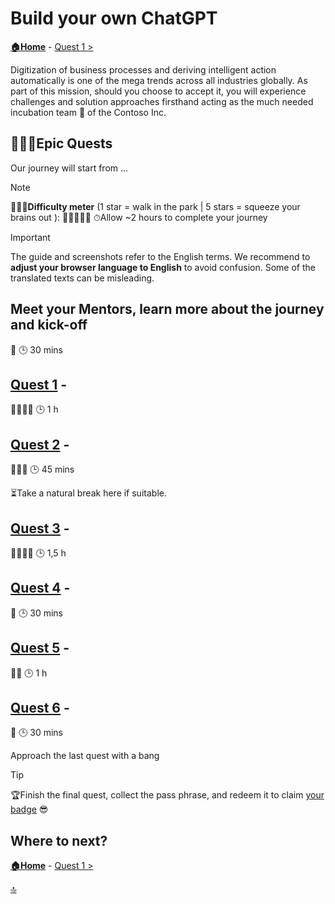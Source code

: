 # Build your own ChatGPT

**[🏠Home](../README.md)** - [ Quest 1 >](student/quest1.md)

Digitization of business processes and deriving intelligent action automatically is one of the mega trends across all industries globally. As part of this mission, should you choose to accept it, you will experience challenges and solution approaches firsthand acting as the much needed incubation team 🐣 of the Contoso Inc.

## 🧙🏾‍♀️Epic Quests

Our journey will start from ...

> [!NOTE]
>🏋🏽‍♂️**Difficulty meter** (1 star = walk in the park | 5 stars = squeeze your brains out ): 🌟🌟🌟🌟🌟
>⏱Allow ~2 hours to complete your journey

> [!IMPORTANT]
>The guide and screenshots refer to the English terms. We recommend to **adjust your browser language to English** to avoid confusion. Some of the translated texts can be misleading. 

## Meet your Mentors, learn more about the journey and kick-off

🌟
🕒 30 mins

## [Quest 1](student/quest1.md) - 

🌟🌟🌟🌟
🕒 1 h

## [Quest 2](student/quest2.md) - 

🌟🌟🌟
🕒 45 mins

⏳Take a natural break here if suitable.

## [Quest 3](student/quest3.md) - 

🌟🌟🌟🌟
🕒 1,5 h

## [Quest 4](student/quest4.md) - 

🌟
🕒 30 mins

## [Quest 5](student/quest5.md) - 

🌟🌟
🕒 1 h

## [Quest 6](student/quest6.md) - 

🌟
🕒 30 mins

Approach the last quest with a bang

> [!TIP]
>🏆Finish the final quest, collect the pass phrase, and redeem it to claim [your badge](https://webhostingforconverter.z16.web.core.windows.net/claim-reward.html) 😎

## Where to next?

**[🏠Home](../README.md)** - [ Quest 1 >](student/quest1.md)

[🔝](#)
